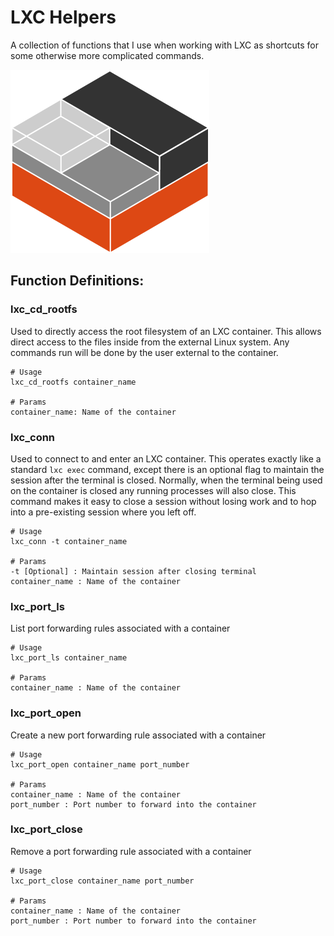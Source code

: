 # LXC Helpers
A collection of functions that I use when working with LXC as shortcuts for some otherwise more complicated commands.

![LXC Logo](https://github.com/AncientAbysswalker/Server-Scripts/blob/main/.readme/lxc.png?raw=true "LXC Logo")

## Function Definitions:
### lxc_cd_rootfs
Used to directly access the root filesystem of an LXC container. This allows direct access to the files inside from the external Linux system. Any commands run will be done by the user external to the container.

```Shell
# Usage
lxc_cd_rootfs container_name

# Params
container_name: Name of the container
```

### lxc_conn
Used to connect to and enter an LXC container. This operates exactly like a standard ```lxc exec``` command, except there is an optional flag to maintain the session after the terminal is closed. Normally, when the terminal being used on the container is closed any running processes will also close. This command makes it easy to close a session without losing work and to hop into a pre-existing session where you left off.

```shell
# Usage
lxc_conn -t container_name

# Params
-t [Optional] : Maintain session after closing terminal
container_name : Name of the container
```

### lxc_port_ls
List port forwarding rules associated with a container

```Shell
# Usage
lxc_port_ls container_name

# Params
container_name : Name of the container
```

### lxc_port_open
Create a new port forwarding rule associated with a container

```Shell
# Usage
lxc_port_open container_name port_number

# Params
container_name : Name of the container
port_number : Port number to forward into the container
```

### lxc_port_close
Remove a port forwarding rule associated with a container

```Shell
# Usage
lxc_port_close container_name port_number

# Params
container_name : Name of the container
port_number : Port number to forward into the container
```
